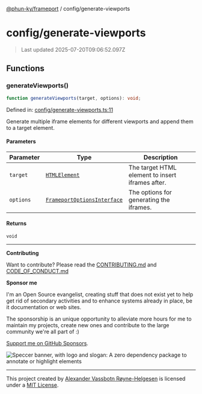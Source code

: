 [@phun-ky/frameport](../README.md) / config/generate-viewports

# config/generate-viewports

> Last updated 2025-07-20T09:06:52.097Z

## Functions

### generateViewports()

```ts
function generateViewports(target, options): void;
```

Defined in: [config/generate-viewports.ts:11](https://github.com/phun-ky/frameport/blob/main/src/config/generate-viewports.ts#L11)

Generate multiple iframe elements for different viewports and append them to a target element.

#### Parameters

| Parameter | Type                                                                    | Description                                      |
| --------- | ----------------------------------------------------------------------- | ------------------------------------------------ |
| `target`  | [`HTMLElement`](https://developer.mozilla.org/docs/Web/API/HTMLElement) | The target HTML element to insert iframes after. |
| `options` | [`FrameportOptionsInterface`](../types.md#frameportoptionsinterface)    | The options for generating the iframes.          |

#### Returns

`void`

---

**Contributing**

Want to contribute? Please read the [CONTRIBUTING.md](https://github.com/phun-ky/frameport/blob/main/CONTRIBUTING.md) and [CODE_OF_CONDUCT.md](https://github.com/phun-ky/frameport/blob/main/CODE_OF_CONDUCT.md)

**Sponsor me**

I'm an Open Source evangelist, creating stuff that does not exist yet to help get rid of secondary activities and to enhance systems already in place, be it documentation or web sites.

The sponsorship is an unique opportunity to alleviate more hours for me to maintain my projects, create new ones and contribute to the large community we're all part of :)

[Support me on GitHub Sponsors](https://github.com/sponsors/phun-ky).

![Speccer banner, with logo and slogan: A zero dependency package to annotate or highlight elements](https://github.com/phun-ky/frameport/blob/main/public/frameport-banner.png?raw=true)

---

This project created by [Alexander Vassbotn Røyne-Helgesen](http://phun-ky.net) is licensed under a [MIT License](https://choosealicense.com/licenses/mit/).

